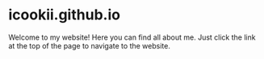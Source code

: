 # icookii.github.io
Welcome to my website!
Here you can find all about me.
Just click the link at the top of the page to navigate to the website.
